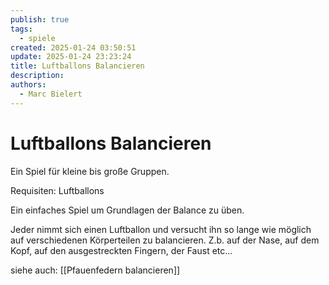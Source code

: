 ```yaml
---
publish: true
tags:
  - spiele
created: 2025-01-24 03:50:51
update: 2025-01-24 23:23:24
title: Luftballons Balancieren
description: 
authors:
  - Marc Bielert
---
```


# Luftballons Balancieren

Ein Spiel für kleine bis große Gruppen.

Requisiten: Luftballons

Ein einfaches Spiel um Grundlagen der Balance zu üben.

Jeder nimmt sich einen Luftballon und versucht ihn so lange wie möglich auf verschiedenen Körperteilen zu balancieren.
Z.b. auf der Nase, auf dem Kopf, auf den ausgestreckten Fingern, der Faust etc...

siehe auch: [[Pfauenfedern balancieren]]
